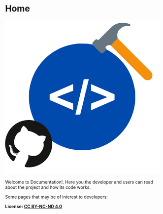 # Home

![Developer Image](./images/developer.png)

Welcome to Documentation!. Here you the developer and users can read about the project and how its code works.

Some pages that may be of interest to developers:



**License: [CC BY-NC-ND 4.0](https://raw.githubusercontent.com/Isaaker/Ghost_Simulator_ES/main/LICENSE.txt)**